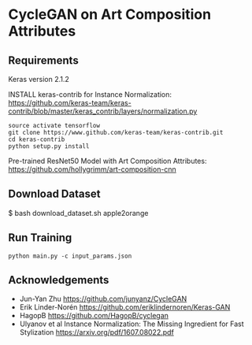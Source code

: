 # CycleGAN on Art Composition Attributes

## Requirements
Keras version 2.1.2

INSTALL keras-contrib for Instance Normalization:
https://github.com/keras-team/keras-contrib/blob/master/keras_contrib/layers/normalization.py

```
source activate tensorflow
git clone https://www.github.com/keras-team/keras-contrib.git
cd keras-contrib
python setup.py install
```

Pre-trained ResNet50 Model with Art Composition Attributes: https://github.com/hollygrimm/art-composition-cnn

## Download Dataset
$ bash download_dataset.sh apple2orange

## Run Training
```
python main.py -c input_params.json
```


## Acknowledgements

* Jun-Yan Zhu https://github.com/junyanz/CycleGAN
* Erik Linder-Norén https://github.com/eriklindernoren/Keras-GAN
* HagopB https://github.com/HagopB/cyclegan
* Ulyanov et al Instance Normalization: The Missing Ingredient for Fast Stylization https://arxiv.org/pdf/1607.08022.pdf



